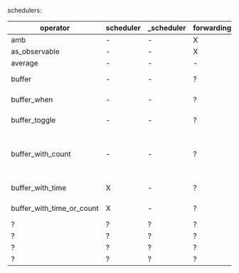 schedulers:

|operator|scheduler|_scheduler|forwarding|composed|depends|
|-- |-- |-- |-- |-- |-- |
|amb|-|-|X|-||
|as_observable|-|-|X|-||
|average|-|-|-|X||
|buffer|-|-|?|X|window*, flat_map|
|buffer_when|-|-|?|X|window*, flat_map,|
|buffer_toggle|-|-|?|X|window*, flat_map|
|buffer_with_count|-|-|?|X|window*, flat_map, filter, map, to_terable|
|buffer_with_time|X|-|?|X|window*, flat_map|
|buffer_with_time_or_count|X|-|?|X|window*, flat_map|
|?|?|?|?|?||
|?|?|?|?|?||
|?|?|?|?|?||
|?|?|?|?|?||


